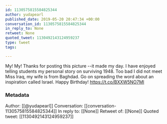 ```yaml
---
id: 1130575815584825344
author: yudapearl
published_date: 2019-05-20 20:47:34 +00:00
conversation_id: 1130575815584825344
in_reply_to: None
retweet: None
quoted_tweet: 1130492143124959237
type: tweet
tags:

---
```


My! My! Thanks for posting this picture --it made my day. I have enjoyed telling students my personal story on surviving 1948. Too bad I did not meet Miss Iraq, my wife is from Baghdad. Go on spreading the word about an inspiration called Israel. Happy Birthday! https://t.co/BXXW5NO7Ml

### Metadata

Author: [[@yudapearl]]
Conversation: [[conversation-1130575815584825344]]
In reply to: [[None]]
Retweet of: [[None]]
Quoted tweet: [[1130492143124959237]]
